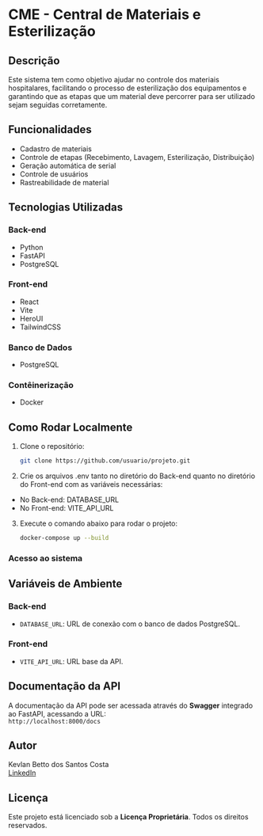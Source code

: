 # CME - Central de Materiais e Esterilização

## Descrição

Este sistema tem como objetivo ajudar no controle dos materiais hospitalares, facilitando o processo de esterilização dos equipamentos e garantindo que as etapas que um material deve percorrer para ser utilizado sejam seguidas corretamente.


## Funcionalidades

- Cadastro de materiais
- Controle de etapas (Recebimento, Lavagem, Esterilização, Distribuição)
- Geração automática de serial
- Controle de usuários
- Rastreabilidade de material


## Tecnologias Utilizadas

### Back-end
- Python
- FastAPI
- PostgreSQL

### Front-end
- React
- Vite
- HeroUI
- TailwindCSS

### Banco de Dados
- PostgreSQL

### Contêinerização
- Docker


## Como Rodar Localmente

1. Clone o repositório:
   ```bash
   git clone https://github.com/usuario/projeto.git

2. Crie os arquivos .env tanto no diretório do Back-end quanto no diretório do Front-end com as variáveis necessárias:

- No Back-end: DATABASE_URL
- No Front-end: VITE_API_URL

3. Execute o comando abaixo para rodar o projeto:
   ```bash
   docker-compose up --build

### Acesso ao sistema

## Variáveis de Ambiente

### Back-end
- `DATABASE_URL`: URL de conexão com o banco de dados PostgreSQL.

### Front-end
- `VITE_API_URL`: URL base da API.


## Documentação da API

A documentação da API pode ser acessada através do **Swagger** integrado ao FastAPI, acessando a URL:  
`http://localhost:8000/docs`


## Autor

Kevlan Betto dos Santos Costa  
[LinkedIn](https://www.linkedin.com/in/kevlanc/)

## Licença

Este projeto está licenciado sob a **Licença Proprietária**. Todos os direitos reservados.
